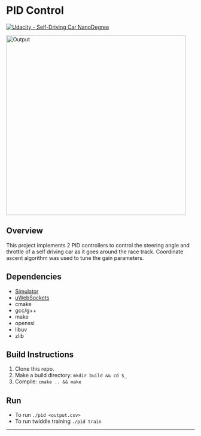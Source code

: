 # PID Control

[![Udacity - Self-Driving Car NanoDegree](https://s3.amazonaws.com/udacity-sdc/github/shield-carnd.svg)](http://www.udacity.com/drive)

<img src="imgs/output.gif" width="480" alt="Output" />

## Overview
This project implements 2 PID controllers to control the steering angle and throttle of a self driving car as it goes around the race track. Coordinate ascent algorithm was used to tune the gain parameters. 

## Dependencies
* [Simulator](https://github.com/udacity/self-driving-car-sim/releases)
* [uWebSockets](https://github.com/uWebSockets/uWebSockets)
* cmake
* gcc/g++
* make
* openssl
* libuv
* zlib

## Build Instructions
1. Clone this repo.
2. Make a build directory: `mkdir build && cd $_`
3. Compile: `cmake .. && make`

## Run
* To run `./pid <output.csv>`
* To run twiddle training `./pid train`

---
